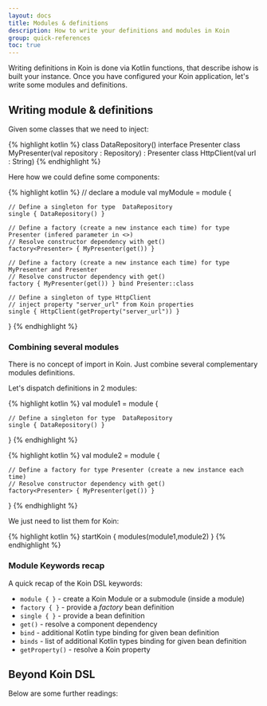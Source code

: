 ```yaml
---
layout: docs
title: Modules & definitions
description: How to write your definitions and modules in Koin
group: quick-references
toc: true
---
```


Writing definitions in Koin is done via Kotlin functions, that describe ishow is built your instance. Once you have configured your Koin application, let's write some modules and definitions.

## Writing module & definitions

Given some classes that we need to inject:

{% highlight kotlin %}
class DataRepository()
interface Presenter
class MyPresenter(val repository : Repository) : Presenter
class HttpClient(val url : String)
{% endhighlight %}

Here how we could define some components:

{% highlight kotlin %}
// declare a module
val myModule = module {

    // Define a singleton for type  DataRepository
    single { DataRepository() }

    // Define a factory (create a new instance each time) for type Presenter (infered parameter in <>) 
    // Resolve constructor dependency with get()
    factory<Presenter> { MyPresenter(get()) }

    // Define a factory (create a new instance each time) for type MyPresenter and Presenter 
    // Resolve constructor dependency with get()
    factory { MyPresenter(get()) } bind Presenter::class
    
    // Define a singleton of type HttpClient
    // inject property "server_url" from Koin properties
    single { HttpClient(getProperty("server_url")) }
}
{% endhighlight %}

### Combining several modules

There is no concept of import in Koin. Just combine several complementary modules definitions. 

Let's dispatch definitions in 2 modules:

{% highlight kotlin %}
val module1 = module {

    // Define a singleton for type  DataRepository
    single { DataRepository() }
}
{% endhighlight %}

{% highlight kotlin %}
val module2 = module {

    // Define a factory for type Presenter (create a new instance each time)
    // Resolve constructor dependency with get()
    factory<Presenter> { MyPresenter(get()) }
}
{% endhighlight %}

We just need to list them for Koin:

{% highlight kotlin %}
startKoin {
    modules(module1,module2)
}
{% endhighlight %}

### Module Keywords recap

A quick recap of the Koin DSL keywords:

* `module { }` - create a Koin Module or a submodule (inside a module)
* `factory { }` - provide a *factory* bean definition
* `single { }` - provide a bean definition
* `get()` - resolve a component dependency
* `bind` - additional Kotlin type binding for given bean definition
* `binds` - list of additional Kotlin types binding for given bean definition
* `getProperty()` - resolve a Koin property

## Beyond Koin DSL

Below are some further readings:

